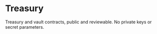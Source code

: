 # Treasury

Treasury and vault contracts, public and reviewable. No private keys or secret parameters.
